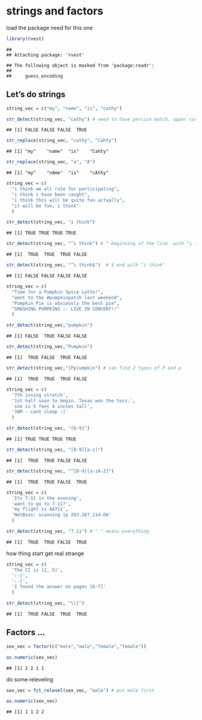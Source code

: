 strings and factors
================

load the package need for this one

``` r
library(rvest)
```

    ## 
    ## Attaching package: 'rvest'

    ## The following object is masked from 'package:readr':
    ## 
    ##     guess_encoding

## Let’s do strings

``` r
string_vec = c("my", "name", "is", "cathy")

str_detect(string_vec, "cathy") # need to have percice match, upper case and lower case
```

    ## [1] FALSE FALSE FALSE  TRUE

``` r
str_replace(string_vec, "cathy", "Cahty")
```

    ## [1] "my"    "name"  "is"    "Cahty"

``` r
str_replace(string_vec, "a", "A")
```

    ## [1] "my"    "nAme"  "is"    "cAthy"

``` r
string_vec = c(
  "i think we all rule for participating",
  "i think i have been caught",
  "i think this will be quite fun actually",
  "it will be fun, i think"
  )

str_detect(string_vec, "i think")
```

    ## [1] TRUE TRUE TRUE TRUE

``` r
str_detect(string_vec, "^i think") # ^ beginning of the line  with "i think"
```

    ## [1]  TRUE  TRUE  TRUE FALSE

``` r
str_detect(string_vec, "^i think$")  # $ end with "i think"
```

    ## [1] FALSE FALSE FALSE FALSE

``` r
string_vec = c(
  "Time for a Pumpkin Spice Latte!",
  "went to the #pumpkinpatch last weekend",
  "Pumpkin Pie is obviously the best pie",
  "SMASHING PUMPKINS -- LIVE IN CONCERT!!"
  )

str_detect(string_vec,"pumpkin")
```

    ## [1] FALSE  TRUE FALSE FALSE

``` r
str_detect(string_vec,"Pumpkin")
```

    ## [1]  TRUE FALSE  TRUE FALSE

``` r
str_detect(string_vec,"[Pp]umpkin") # can find 2 types of P and p 
```

    ## [1]  TRUE  TRUE  TRUE FALSE

``` r
string_vec = c(
  '7th inning stretch',
  '1st half soon to begin. Texas won the toss.',
  'she is 5 feet 4 inches tall',
  '3AM - cant sleep :('
  )

str_detect(string_vec, "[0-9]")
```

    ## [1] TRUE TRUE TRUE TRUE

``` r
str_detect(string_vec, "[0-9][a-z]")
```

    ## [1]  TRUE  TRUE FALSE FALSE

``` r
str_detect(string_vec, "^[0-9][a-zA-Z]")
```

    ## [1]  TRUE  TRUE FALSE  TRUE

``` r
string_vec = c(
  'Its 7:11 in the evening',
  'want to go to 7-11?',
  'my flight is AA711',
  'NetBios: scanning ip 203.167.114.66'
  )

str_detect(string_vec, "7.11") # "." means everything
```

    ## [1]  TRUE  TRUE FALSE  TRUE

how thing start get real strange

``` r
string_vec = c(
  'The CI is [2, 5]',
  ':-]',
  ':-[',
  'I found the answer on pages [6-7]'
  )

str_detect(string_vec, "\\[")
```

    ## [1]  TRUE FALSE  TRUE  TRUE

## Factors …

``` r
sex_vec = factor(c("male","male","female","female"))

as.numeric(sex_vec)
```

    ## [1] 2 2 1 1

do some releveling

``` r
sex_vec = fct_relevel(sex_vec, "male") # put male first

as.numeric(sex_vec)
```

    ## [1] 1 1 2 2
